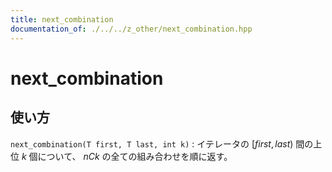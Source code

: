 ```yaml
---
title: next_combination 
documentation_of: ./../../z_other/next_combination.hpp
---
```


# next_combination 

## 使い方

``next_combination(T first, T last, int k)`` : イテレータの $[first, last)$ 間の上位 $k$ 個について、 $nCk$ の全ての組み合わせを順に返す。 


